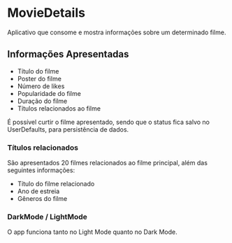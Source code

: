 # MovieDetails
Aplicativo que consome e mostra informações sobre um determinado filme.

## Informações Apresentadas
- Título do filme
- Poster do filme
- Número de likes
- Popularidade do filme
- Duração do filme
- Títulos relacionados ao filme

É possível curtir o filme apresentado, sendo que o status fica salvo no UserDefaults, para persistência de dados.

### Títulos relacionados
São apresentados 20 filmes relacionados ao filme principal, além das seguintes informações:
- Título do filme relacionado
- Ano de estreia
- Gêneros do filme

### DarkMode / LightMode
O app funciona tanto no Light Mode quanto no Dark Mode.
